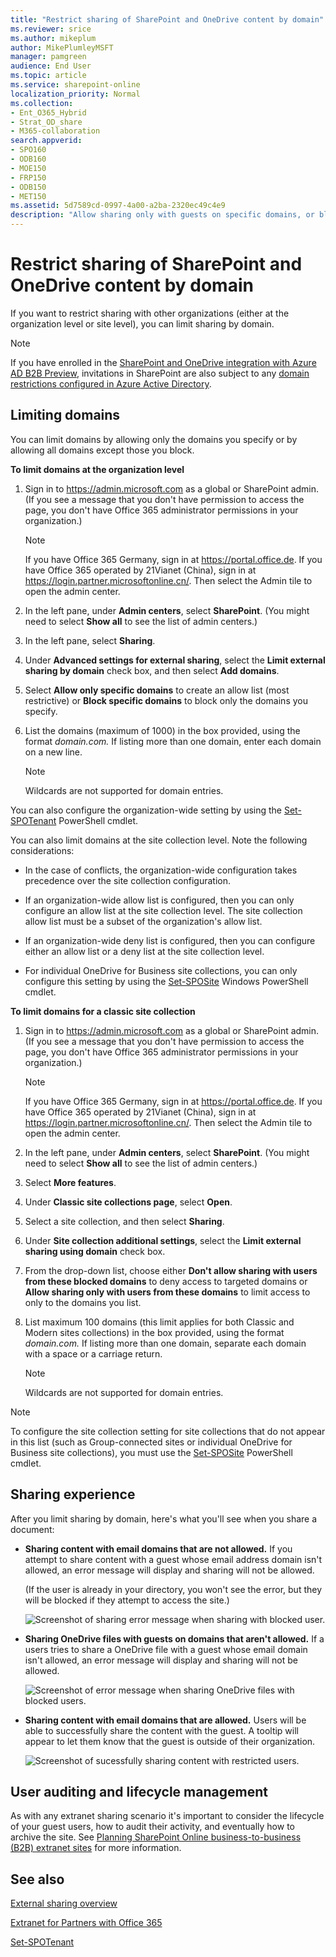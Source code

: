 ```yaml
---
title: "Restrict sharing of SharePoint and OneDrive content by domain"
ms.reviewer: srice
ms.author: mikeplum
author: MikePlumleyMSFT
manager: pamgreen
audience: End User
ms.topic: article
ms.service: sharepoint-online
localization_priority: Normal
ms.collection:
- Ent_O365_Hybrid
- Strat_OD_share
- M365-collaboration
search.appverid:
- SPO160
- ODB160
- MOE150
- FRP150
- ODB150
- MET150
ms.assetid: 5d7589cd-0997-4a00-a2ba-2320ec49c4e9
description: "Allow sharing only with guests on specific domains, or block sharing with guests on specific domains."
---
```


# Restrict sharing of SharePoint and OneDrive content by domain

If you want to restrict sharing with other organizations (either at the organization level or site level), you can limit sharing by domain. 

> [!NOTE]
> If you have enrolled in the [SharePoint and OneDrive integration with Azure AD B2B Preview](sharepoint-azureb2b-integration-preview.md), invitations in SharePoint are also subject to any [domain restrictions configured in Azure Active Directory](https://docs.microsoft.com/azure/active-directory/b2b/allow-deny-list).

## Limiting domains

You can limit domains by allowing only the domains you specify or by allowing all domains except those you block. 
  
 **To limit domains at the organization level**
  
1. Sign in to https://admin.microsoft.com as a global or SharePoint admin. (If you see a message that you don't have permission to access the page, you don't have Office 365 administrator permissions in your organization.)
    
    > [!NOTE]
    > If you have Office 365 Germany, sign in at https://portal.office.de. If you have Office 365 operated by 21Vianet (China), sign in at https://login.partner.microsoftonline.cn/. Then select the Admin tile to open the admin center.  

2. In the left pane, under **Admin centers**, select **SharePoint**. (You might need to select **Show all** to see the list of admin centers.) 

4. In the left pane, select **Sharing**. 
    
5. Under **Advanced settings for external sharing**, select the **Limit external sharing by domain** check box, and then select **Add domains**. 
    
6. Select **Allow only specific domains** to create an allow list (most restrictive) or **Block specific domains** to block only the domains you specify. 
    
7. List the domains (maximum of 1000) in the box provided, using the format  *domain.com.* If listing more than one domain, enter each domain on a new line. 
    
    > [!NOTE]
    > Wildcards are not supported for domain entries. 
  
You can also configure the organization-wide setting by using the [Set-SPOTenant](https://docs.microsoft.com/powershell/module/sharepoint-online/Set-SPOTenant) PowerShell cmdlet. 
  
You can also limit domains at the site collection level. Note the following considerations:
  
- In the case of conflicts, the organization-wide configuration takes precedence over the site collection configuration.
    
- If an organization-wide allow list is configured, then you can only configure an allow list at the site collection level. The site collection allow list must be a subset of the organization's allow list.
    
- If an organization-wide deny list is configured, then you can configure either an allow list or a deny list at the site collection level.
    
- For individual OneDrive for Business site collections, you can only configure this setting by using the [Set-SPOSite](https://docs.microsoft.com/powershell/module/sharepoint-online/Set-SPOSite) Windows PowerShell cmdlet. 
    
 **To limit domains for a classic site collection**
  
1. Sign in to https://admin.microsoft.com as a global or SharePoint admin. (If you see a message that you don't have permission to access the page, you don't have Office 365 administrator permissions in your organization.)
    
    > [!NOTE]
    > If you have Office 365 Germany, sign in at https://portal.office.de. If you have Office 365 operated by 21Vianet (China), sign in at https://login.partner.microsoftonline.cn/. Then select the Admin tile to open the admin center.  
    
2. In the left pane, under **Admin centers**, select **SharePoint**. (You might need to select **Show all** to see the list of admin centers.)
 
3. Select **More features**.
    
4. Under **Classic site collections page**, select **Open**.
 
5. Select a site collection, and then select **Sharing**.
    
6. Under **Site collection additional settings**, select the **Limit external sharing using domain** check box. 
    
7. From the drop-down list, choose either **Don't allow sharing with users from these blocked domains** to deny access to targeted domains or **Allow sharing only with users from these domains** to limit access to only to the domains you list. 
    
8. List maximum 100 domains (this limit applies for both Classic and Modern sites collections) in the box provided, using the format  *domain.com.* If listing more than one domain, separate each domain with a space or a carriage return. 
    
    > [!NOTE]
    > Wildcards are not supported for domain entries. 
  
> [!NOTE]
> To configure the site collection setting for site collections that do not appear in this list (such as Group-connected sites or individual OneDrive for Business site collections), you must use the [Set-SPOSite](https://go.microsoft.com/fwlink/?linkid=2003901) PowerShell cmdlet. 
  
## Sharing experience

After you limit sharing by domain, here's what you'll see when you share a document:
  
- **Sharing content with email domains that are not allowed.** If you attempt to share content with a guest whose email address domain isn't allowed, an error message will display and sharing will not be allowed.

    (If the user is already in your directory, you won't see the error, but they will be blocked if they attempt to access the site.)
    
    ![Screenshot of sharing error message when sharing with blocked user.](media/fb280460-388d-4596-9938-6b69101d11fb.png)

- **Sharing OneDrive files with guests on domains that aren't allowed.** If a users tries to share a OneDrive file with a guest whose email domain isn't allowed, an error message will display and sharing will not be allowed.

    ![Screenshot of error message when sharing OneDrive files with blocked users.](media/992f367d-1caa-4019-8fd8-af84c172319c.png)
  
- **Sharing content with email domains that are allowed.** Users will be able to successfully share the content with the guest. A tooltip will appear to let them know that the guest is outside of their organization. 
    
    ![Screenshot of sucessfully sharing content with restricted users.](media/4e5ff064-a1d4-4a7d-bc7b-0541312e9383.png)
  
## User auditing and lifecycle management

As with any extranet sharing scenario it's important to consider the lifecycle of your guest users, how to audit their activity, and eventually how to archive the site. See [Planning SharePoint Online business-to-business (B2B) extranet sites](plan-b2b-extranet-sites.md) for more information. 
  
## See also

[External sharing overview](external-sharing-overview.md)
  
[Extranet for Partners with Office 365](create-b2b-extranet.md)
  
[Set-SPOTenant](https://go.microsoft.com/fwlink/?linkid=2003900)

